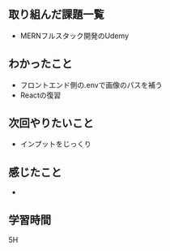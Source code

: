 ## 取り組んだ課題一覧

- MERNフルスタック開発のUdemy

## わかったこと
- フロントエンド側の.envで画像のパスを補う
- Reactの復習

## 次回やりたいこと

- インプットをじっくり

## 感じたこと

- 
## 学習時間

5H
